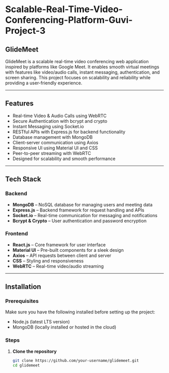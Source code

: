 # Scalable-Real-Time-Video-Conferencing-Platform-Guvi-Project-3

## GlideMeet

GlideMeet is a scalable real-time video conferencing web application inspired by platforms like Google Meet. It enables smooth virtual meetings with features like video/audio calls, instant messaging, authentication, and screen sharing. This project focuses on scalability and reliability while providing a user-friendly experience.

---

## Features

- Real-time Video & Audio Calls using WebRTC  
- Secure Authentication with bcrypt and crypto  
- Instant Messaging using Socket.io  
- RESTful APIs with Express.js for backend functionality  
- Database management with MongoDB  
- Client-server communication using Axios  
- Responsive UI using Material UI and CSS  
- Peer-to-peer streaming with WebRTC  
- Designed for scalability and smooth performance  

---

## Tech Stack

### Backend
- **MongoDB** – NoSQL database for managing users and meeting data  
- **Express.js** – Backend framework for request handling and APIs  
- **Socket.io** – Real-time communication for messaging and notifications  
- **Bcrypt & Crypto** – User authentication and password encryption  

### Frontend
- **React.js** – Core framework for user interface  
- **Material UI** – Pre-built components for a sleek design  
- **Axios** – API requests between client and server  
- **CSS** – Styling and responsiveness  
- **WebRTC** – Real-time video/audio streaming  

---

## Installation

### Prerequisites  
Make sure you have the following installed before setting up the project:

- Node.js (latest LTS version)  
- MongoDB (locally installed or hosted in the cloud)

### Steps

1. **Clone the repository**

   ```bash
   git clone https://github.com/your-username/glidemeet.git
   cd glidemeet
